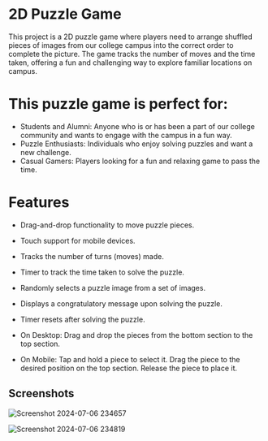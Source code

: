 
# 2D Puzzle Game

This project is a 2D puzzle game where players need to arrange shuffled pieces of images from our college campus into the correct order to complete the picture. The game tracks the number of moves and the time taken, offering a fun and challenging way to explore familiar locations on campus.

# This puzzle game is perfect for:

- Students and Alumni: Anyone who is or has been a part of our college community and wants to engage with the campus in a fun way.
- Puzzle Enthusiasts: Individuals who enjoy solving puzzles and want a new challenge.
- Casual Gamers: Players looking for a fun and relaxing game to pass the time.


# Features
- Drag-and-drop functionality to move puzzle pieces.
- Touch support for mobile devices.
- Tracks the number of turns (moves) made.
- Timer to track the time taken to solve the puzzle.
- Randomly selects a puzzle image from a set of images.
- Displays a congratulatory message upon solving the puzzle.
- Timer resets after solving the puzzle.

- On Desktop:
Drag and drop the pieces from the bottom section to the top section.
- On Mobile:
Tap and hold a piece to select it.
Drag the piece to the desired position on the top section.
Release the piece to place it.



## Screenshots

![Screenshot 2024-07-06 234657](https://github.com/alok1304/My-Projects/assets/143247433/3fa88b0d-2acb-42ef-8484-940db7ba832a)

![Screenshot 2024-07-06 234819](https://github.com/alok1304/My-Projects/assets/143247433/794946d7-2c04-4921-af4b-f2db043a04eb)

